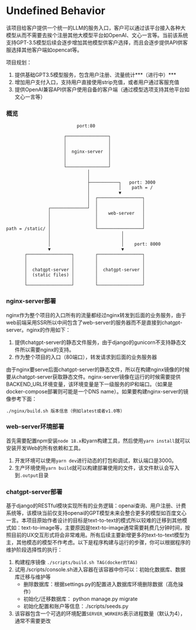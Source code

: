# Undefined Behavior

该项目给客户提供一个统一的LLM的服务入口，客户可以通过该平台接入各种大模型从而不需要去挨个注册其他大模型平台如OpenAI、文心一言等。当前该系统支持GPT-3.5模型后续会逐步增加其他模型供客户选择，而且会逐步提供API供客服选择其他客户端如opencat等。

项目规划：

1. 提供基础GPT3.5模型服务，包含用户注册、流量统计***（进行中）***
2. 增加用户支付入口，支持用户直接使用strip充值，或者用户通过客服充值
3. 提供OpenAI兼容API供客户使用自备的客户端（通过模型选项支持其他平台如文心一言等）

### 概览

```
                           port:80

                      ┌────────────────┐
                      │                │
                      │                │
                      │  nginx-server  │
                      │                │
                      │                │
                      └────────────────┘
                               │
                               │
                               ├───────────┐   port: 3000
                               │           │    path = /
                               │           ▼
                               │  ┌─────────────────┐
                               │  │                 │
                ┌──────────────┘  │                 │
                │                 │    web-server   │
                │                 │                 │
                │                 │                 │
path = /static/ │                 └─────────────────┘
                │                           │
                │                           │
                │                           │    port: 8000
                ▼                           ▼
       ┌─────────────────┐        ┌─────────────────┐
       │                 │        │                 │
       │                 │        │                 │
       │  chatgpt-server │        │  chatgpt-server │
       │  (static files) │        │                 │
       │                 │        │                 │
       └─────────────────┘        └─────────────────┘
```

### nginx-server部署

nginx作为整个项目的入口所有的流量都经过nginx转发到后面的业务服务，由于web前端采用SSR所以中间包含了web-server的服务器而不是直接到chatgpt-server。nginx的作用如下：

1. 提供chatgpt-server的静态文件服务，由于django的gunicorn不支持静态文件所以需要nginx的支持。
2. 作为整个项目的入口（80端口），转发请求到后面的业务服务器

由于nginx要serve后面chatgpt-server的静态文件，所以在构建nginx镜像的时候要从chatgpt-server获取静态文件。nginx-server镜像在运行的时候需要提供BACKEND_URL环境变量，该环境变量是下一级服务的IP和端口。（如果是docker-compose部署则可能是一个DNS name）。如果要构建nginx-server的镜像参考下面：

```
./nginx/build.sh 版本信息（例如latest或者v1.0等）
```

### web-server环境部署

首先需要配置npm安装`node 18.x`和yarn构建工具，然后使用`yarn install`就可以安装开发Web的所有依赖和工具。

1. 开发环境可以使用`yarn dev`进行动态的打包和调试，默认端口是3000。
2. 生产环境使用`yarn build`就可以构建部署使用的文件，该文件默认会写入到`.output`目录

 ### chatgpt-server部署

基于django的RESTful模块实现所有的业务逻辑：openai查询、用户注册、计费系统等，该模块当前仅支持openai的GPT模型未来会整合更多的模型如百度文心一言。本项目原始作者设计的目标是text-to-text的模式所以较难的迁移到其他模式如：text-to-image等，主要原因是text-to-image通常需要耗费几分钟时间，按照目前的UX交互形式将会非常难用。所有后续主要新增更多的text-to-text模型为主，其他模态的模型不作考虑。以下是程序构建与运行的步骤，你可以根据程序的维护阶段选择性的执行：

1. 构建程序镜像 `./scripts/build.sh TAG(docker的TAG)`
2. 试用./scripts/console.sh进入容器在该容器中你可以：初始化数据库、数据库迁移与维护等
   - 删除数据库：根据settings.py的配置进入数据库环境删除数据（高危操作）
   - 初始化/迁移数据库： python manage.py migrate
   - 初始化配置和账户等信息：./scripts/seeds.py
3. 该容器包含一个可选的环境配置`SERVER_WORKERS`表示进程数量（默认为4），通常不需要更改

